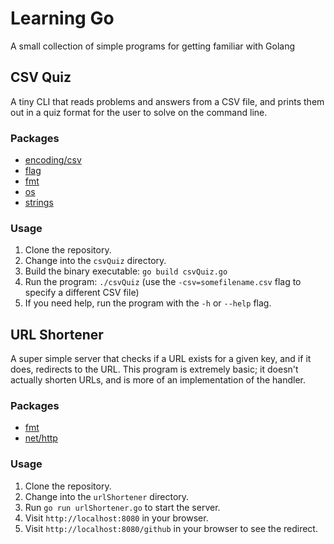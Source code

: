 # Learning Go
A small collection of simple programs for getting familiar with Golang

## CSV Quiz
A tiny CLI that reads problems and answers from a CSV file, and prints them out in a quiz format for the user to solve on the command line.

### Packages
- [encoding/csv](https://golang.org/pkg/encoding/csv/)
- [flag](https://golang.org/pkg/flag/)
- [fmt](https://golang.org/pkg/fmt/)
- [os](https://golang.org/pkg/os/)
- [strings](https://golang.org/pkg/strings/)

### Usage
1. Clone the repository.
2. Change into the `csvQuiz` directory.
3. Build the binary executable: `go build csvQuiz.go`
4. Run the program: `./csvQuiz` (use the `-csv=somefilename.csv` flag to specify a different CSV file)
5. If you need help, run the program with the `-h` or `--help` flag.

## URL Shortener
A super simple server that checks if a URL exists for a given key, and if it does, redirects to the URL. This program is extremely basic; it doesn't actually shorten URLs, and is more of an implementation of the handler. 

### Packages
- [fmt](https://golang.org/pkg/fmt/)
- [net/http](https://golang.org/pkg/net/http/)

### Usage
1. Clone the repository.
2. Change into the `urlShortener` directory.
3. Run `go run urlShortener.go` to start the server.
4. Visit `http://localhost:8080` in your browser.
5. Visit `http://localhost:8080/github` in your browser to see the redirect.